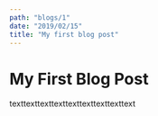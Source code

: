 ```yaml
---
path: "blogs/1"
date: "2019/02/15"
title: "My first blog post"
---
```


# My First Blog Post
texttexttexttexttexttexttexttexttext